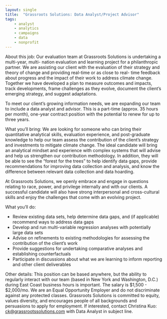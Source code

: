 ```yaml
---
layout: single
title:  "Grassroots Solutions: Data Analyst/Project Advisor"
tags: 
    - analyst
    - analytics
    - campaigns
    - data
    - nonprofit
---
```


About this job: Our evaluation team at Grassroots Solutions is undertaking a multi-year, multi- nation evaluation and learning project for a philanthropic partner. We are assisting our client with the evaluation of their strategy and theory of change and providing real-time or as close to real- time feedback about progress and the impact of their work to address climate change. Together we have developed a plan to measure outcomes and impacts, track developments, frame challenges as they evolve, document the client’s emerging strategy, and suggest adaptations.

To meet our client’s growing information needs, we are expanding our team to include a data analyst and advisor. This is a part-time (approx. 35 hours per month), one-year contract position with the potential to renew for up to three years.

What you’ll bring: We are looking for someone who can bring their quantitative analytical skills, evaluation experience, and post-graduate knowledge to help our team assess the contribution of the client’s strategy and investments to mitigate climate change. The ideal candidate will bring an analytical mindset and experience with complex systems that will advise and help us strengthen our contribution methodology. In addition, they will be able to see the “forest for the trees” to help identify data gaps, provide recommendations for improving data collection and analysis, and know the difference between relevant data collection and data hoarding. 

At Grassroots Solutions, we openly embrace and engage in questions relating to race, power, and privilege internally and with our clients. A successful candidate will also have strong interpersonal and cross-cultural skills and enjoy the challenges that come with an evolving project.

What you’ll do:
* Review existing data sets, help determine data gaps, and (if applicable) recommend ways to address data gaps
* Develop and run multi-variable regression analyses with potentially large data sets
* Advise on refinements to existing methodologies for assessing the contribution of the client’s work
* Provide suggestions for undertaking comparative analyses and establishing counterfactuals
* Participate in discussions about what we are learning to inform reporting and other client deliverables

Other details: This position can be based anywhere, but the ability to regularly interact with our team (based in New York and Washington, D.C.) during East Coast business hours is important. The salary is $1,500 - $2,000/mo. We are an Equal Opportunity Employer and do not discriminate against any protected classes. Grassroots Solutions is committed to equity, values diversity, and encourages people of all backgrounds and persuasions to apply for employment.
If interested, contact Christina Kuo: ck@grassrootssolutions.com with Data Analyst in subject line.
